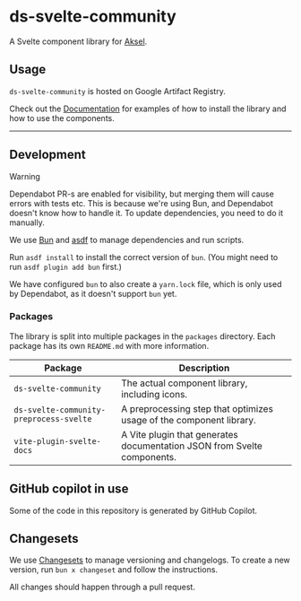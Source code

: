 # ds-svelte-community

A Svelte component library for [Aksel](https://aksel.nav.no).

## Usage

`ds-svelte-community` is hosted on Google Artifact Registry.

Check out the [Documentation](https://nais.io/ds-svelte-community) for examples of how to install the library and how to use the components.

---

## Development

> [!WARNING]
> Dependabot PR-s are enabled for visibility, but merging them will cause errors with tests etc. This is because we're using Bun, and
> Dependabot doesn't know how to handle it. To update dependencies, you need to do it manually.

We use [Bun](https://bun.sh) and [asdf](https://asdf-vm.com) to manage dependencies and run scripts.

Run `asdf install` to install the correct version of `bun`. (You might need to run `asdf plugin add bun` first.)

We have configured `bun` to also create a `yarn.lock` file, which is only used by Dependabot, as it doesn't support `bun` yet.

### Packages

The library is split into multiple packages in the `packages` directory. Each package has its own `README.md` with more information.

| Package                                 | Description                                                             |
| --------------------------------------- | ----------------------------------------------------------------------- |
| `ds-svelte-community`                   | The actual component library, including icons.                          |
| `ds-svelte-community-preprocess-svelte` | A preprocessing step that optimizes usage of the component library.     |
| `vite-plugin-svelte-docs`               | A Vite plugin that generates documentation JSON from Svelte components. |

## GitHub copilot in use

Some of the code in this repository is generated by GitHub Copilot.

## Changesets

We use [Changesets](https://github.com/changesets/changesets) to manage versioning and changelogs.
To create a new version, run `bun x changeset` and follow the instructions.

All changes should happen through a pull request.
